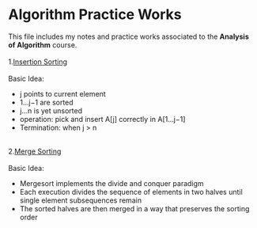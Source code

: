 # Algorithm Practice Works
This file includes my notes and practice works associated to the **Analysis of Algorithm** course.
<br><br>
1.[Insertion Sorting](https://github.com/yyywrz/algorithmPractice/blob/master/InsertionSorting/InsertSorting.java)<br><br>
Basic Idea:<br>
* j points to current element<br>
* 1...j−1 are sorted<br>
* j...n is yet unsorted<br>
* operation: pick and insert A[j] correctly in A[1...j−1]<br>
* Termination: when j > n<br><br>

2.[Merge Sorting](https://github.com/yyywrz/algorithmPractice/blob/master/MergeSorting/MergeSorting.java)<br><br>
Basic Idea:<br>
* Mergesort implements the divide and conquer paradigm 
* Each execution divides the sequence of elements in two halves until single element subsequences remain
* The sorted halves are then merged in a way that preserves the sorting order


